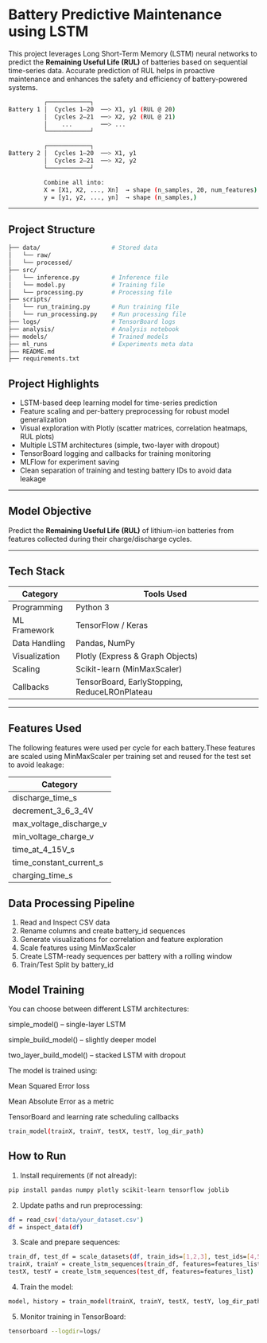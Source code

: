 # Battery Predictive Maintenance using LSTM

This project leverages Long Short-Term Memory (LSTM) neural networks to predict the **Remaining Useful Life (RUL)** of batteries based on sequential time-series data. Accurate prediction of RUL helps in proactive maintenance and enhances the safety and efficiency of battery-powered systems.

```bash
          ┌────────────┐
Battery 1 │  Cycles 1–20  ──> X1, y1 (RUL @ 20)
          │  Cycles 2–21  ──> X2, y2 (RUL @ 21)
          │    ...        ──> ...
          └────────────┘

          ┌────────────┐
Battery 2 │  Cycles 1–20  ──> X1, y1
          │  Cycles 2–21  ──> X2, y2
          └────────────┘

          Combine all into:
          X = [X1, X2, ..., Xn]  → shape (n_samples, 20, num_features)
          y = [y1, y2, ..., yn]  → shape (n_samples,)

```

---

## Project Structure

```bash
├── data/                    # Stored data
│   └── raw/
│   └── processed/
├── src/
│   └── inference.py         # Inference file
│   └── model.py             # Training file
│   └── processing.py        # Processing file
├── scripts/
│   └── run_training.py      # Run training file
│   └── run_processing.py    # Run processing file
├── logs/                    # TensorBoard logs
├── analysis/                # Analysis notebook
├── models/                  # Trained models
├── ml_runs                  # Experiments meta data
├── README.md
├── requirements.txt
```

## Project Highlights

- LSTM-based deep learning model for time-series prediction
- Feature scaling and per-battery preprocessing for robust model generalization
- Visual exploration with Plotly (scatter matrices, correlation heatmaps, RUL plots)
- Multiple LSTM architectures (simple, two-layer with dropout)
- TensorBoard logging and callbacks for training monitoring
- MLFlow for experiment saving
- Clean separation of training and testing battery IDs to avoid data leakage

---

## Model Objective

Predict the **Remaining Useful Life (RUL)** of lithium-ion batteries from features collected during their charge/discharge cycles.

---

## Tech Stack

| Category      | Tools Used                                    |
| ------------- | --------------------------------------------- |
| Programming   | Python 3                                      |
| ML Framework  | TensorFlow / Keras                            |
| Data Handling | Pandas, NumPy                                 |
| Visualization | Plotly (Express & Graph Objects)              |
| Scaling       | Scikit-learn (MinMaxScaler)                   |
| Callbacks     | TensorBoard, EarlyStopping, ReduceLROnPlateau |

---

## Features Used

The following features were used per cycle for each battery.These features are scaled using MinMaxScaler per training set and reused for the test set to avoid leakage:

| Category                |
| ----------------------- |
| discharge_time_s        |
| decrement_3_6_3_4V      |
| max_voltage_discharge_v |
| min_voltage_charge_v    |
| time_at_4_15V_s         |
| time_constant_current_s |
| charging_time_s         |

## Data Processing Pipeline

1. Read and Inspect CSV data
2. Rename columns and create battery_id sequences
3. Generate visualizations for correlation and feature exploration
4. Scale features using MinMaxScaler
5. Create LSTM-ready sequences per battery with a rolling window
6. Train/Test Split by battery_id

## Model Training

You can choose between different LSTM architectures:

simple_model() – single-layer LSTM

simple_build_model() – slightly deeper model

two_layer_build_model() – stacked LSTM with dropout

The model is trained using:

Mean Squared Error loss

Mean Absolute Error as a metric

TensorBoard and learning rate scheduling callbacks

```bash
train_model(trainX, trainY, testX, testY, log_dir_path)
```

## How to Run

1. Install requirements (if not already):

```bash
pip install pandas numpy plotly scikit-learn tensorflow joblib
```

2. Update paths and run preprocessing:

```bash
df = read_csv('data/your_dataset.csv')
df = inspect_data(df)
```

3. Scale and prepare sequences:

```bash
train_df, test_df = scale_datasets(df, train_ids=[1,2,3], test_ids=[4,5], scaler_path='scaler.joblib', features_to_scale=[...])
trainX, trainY = create_lstm_sequences(train_df, features=features_list)
testX, testY = create_lstm_sequences(test_df, features=features_list)
```

4. Train the model:

```bash
model, history = train_model(trainX, trainY, testX, testY, log_dir_path='logs/')
```

5. Monitor training in TensorBoard:

```bash
tensorboard --logdir=logs/
```
